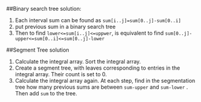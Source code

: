 ##Binary search tree solution:

1. Each interval sum can be found as `sum[i..j]=sum[0..j]-sum[0..i]`
2. put previous sum in a binary search tree
3. Then to find `lower<=sum[i..j]<=uppwer`, is equivalent to find `sum[0..j]-upper<=sum[0..i]<=sum[0..j]-lower`

##Segment Tree solution

1. Calculate the integral array. Sort the integral array.
2. Create a segment tree, with leaves corresponding to entries in the integral array. Their count is set to 0.
3. Calculate the integral array again. At each step, find in the segmentation tree how many previous sums are between `sum-upper` and `sum-lower` . Then add `sum` to the tree.
